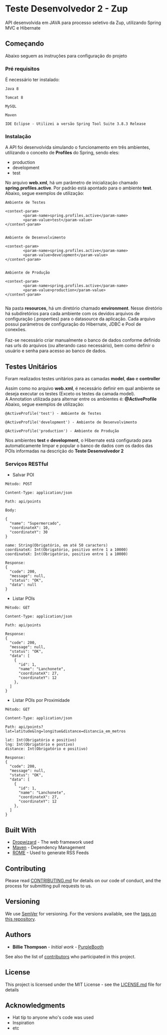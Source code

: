 # Teste Desenvolvedor 2 - Zup

API desenvolvida em JAVA para processo seletivo da Zup, utilizando Spring MVC e Hibernate

## Começando

Abaixo seguem as instruções para configuração do projeto

### Pré requisitos

É necessário ter instalado:

```
Java 8
```
```
Tomcat 8
```
```
MySQL
```
```
Maven
```
```
IDE Eclipse - Utilizei a versão Spring Tool Suite 3.8.3 Release
```
### Instalação

A API foi desenvolvida simulando o funcionamento em três ambientes, utilizando o conceito de <strong>Profiles</strong> do Spring, sendo eles: 
* production 
* development
* test

No arquivo <strong>web.xml</strong>, há um parâmetro de inicialização chamado <strong>spring.profiles.active</strong>. Por padrão está apontado para o ambiente <strong>test</strong>.</br>
Abaixo, segue exemplos de utilização:

```
Ambiente de Testes

<context-param>
		<param-name>spring.profiles.active</param-name>
		<param-value>test</param-value>
</context-param>
 
```
```
Ambiente de Desenvolvimento

<context-param>
		<param-name>spring.profiles.active</param-name>
		<param-value>development</param-value>
</context-param>
 
```
```
Ambiente de Produção

<context-param>
		<param-name>spring.profiles.active</param-name>
		<param-value>production</param-value>
</context-param>
 
 ```


Na pasta <strong>resources</strong>, há um diretório chamado <strong>environment</strong>. Nesse diretório há subdiretórios 
para cada ambiente com os devidos arquivos de configuração (.properties) para o datasource da aplicação. Cada arquivo possui parâmetros de configuração do Hibernate, JDBC e Pool de
conexões. </br></br>
Faz-se necessário criar manualmente o banco de dados conforme definido nas urls do arquivos (ou alterando caso necessário), bem como 
definir o usuário e senha para acesso ao banco de dados. 


## Testes Unitários

Foram realizados testes unitários para as camadas <strong>model</strong>, <strong>dao</strong> e <strong>controller</strong></br>

Assim como no arquivo <strong>web.xml</strong>, é necessário definir em qual ambiente se deseja executar os testes (Exceto os testes
da camada model).</br>
A Annotation utilizada para alternar entre os ambientes é: <strong>@ActiveProfile</strong></br>
Abaixo, segue exemplos de utilização:

```
@ActiveProfile('test') - Ambiente de Testes
```
```
@ActiveProfile('development') - Ambiente de Desenvolvimento
```
```
@ActiveProfile('production') - Ambiente de Produção
```

Nos ambientes <strong>test</strong> e <strong>development</strong>, o Hibernate está configurado para automaticamente limpar e popular
o banco de dados com os dados das POIs informadas na descrição do <strong>Teste Desenvolvedor 2</strong>

### Serviços RESTful

* Salvar POI
```
Método: POST
```
```
Content-Type: application/json
```
```
Path: api/points
```

```
Body:

{
  "name": "Supermercado",
  "coordinateX": 10,
  "coordinateY": 30
}

name: String(Obrigatório, em até 50 caracters)
coordinateX: Int(Obrigatório, positivo entre 1 a 10000)
coordinateX: Int(Obrigatório, positivo entre 1 a 10000)

```

```
Response:
{
  "code": 200,
  "message": null,
  "status": "OK",
  "data": null
}

```

* Listar POIs
```
Método: GET
```
```
Content-Type: application/json
```
```
Path: api/points
```

```
Response:
{
  "code": 200,
  "message": null,
  "status": "OK",
  "data": [
    {
      "id": 1,
      "name": "Lanchonete",
      "coordinateX": 27,
      "coordinateY": 12
    },
  ]
}
```

* Listar POIs por Proximidade
```
Método: GET
```
```
Content-Type: application/json
```
```
Path: api/points?lat=latitude&lng=longitue&distance=distancia_em_metros

lat: Int(Obrigatório e positivo)
lng: Int(Obrigatório e postivo)
distance: Int(Obrigatório e positivo)
```

```
Response:
{
  "code": 200,
  "message": null,
  "status": "OK",
  "data": [
    {
      "id": 1,
      "name": "Lanchonete",
      "coordinateX": 27,
      "coordinateY": 12
    },
  ]
}
```

## Built With

* [Dropwizard](http://www.dropwizard.io/1.0.2/docs/) - The web framework used
* [Maven](https://maven.apache.org/) - Dependency Management
* [ROME](https://rometools.github.io/rome/) - Used to generate RSS Feeds

## Contributing

Please read [CONTRIBUTING.md](https://gist.github.com/PurpleBooth/b24679402957c63ec426) for details on our code of conduct, and the process for submitting pull requests to us.

## Versioning

We use [SemVer](http://semver.org/) for versioning. For the versions available, see the [tags on this repository](https://github.com/your/project/tags). 

## Authors

* **Billie Thompson** - *Initial work* - [PurpleBooth](https://github.com/PurpleBooth)

See also the list of [contributors](https://github.com/your/project/contributors) who participated in this project.

## License

This project is licensed under the MIT License - see the [LICENSE.md](LICENSE.md) file for details

## Acknowledgments

* Hat tip to anyone who's code was used
* Inspiration
* etc

